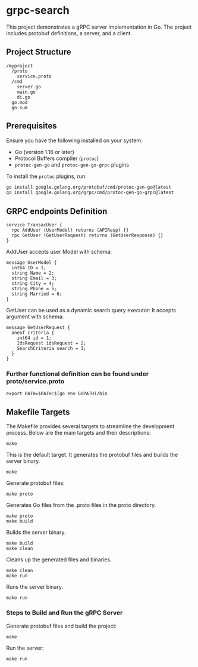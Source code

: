 # grpc-search

This project demonstrates a gRPC server implementation in Go. The project includes protobuf definitions, a server, and a client.

## Project Structure

```
/myproject
  /proto
    service.proto
  /cmd
    server.go
    main.go
    di.go
  go.mod
  go.sum
```

## Prerequisites

Ensure you have the following installed on your system:
- Go (version 1.16 or later)
- Protocol Buffers compiler (`protoc`)
- `protoc-gen-go` and `protoc-gen-go-grpc` plugins

To install the `protoc` plugins, run:
```sh
go install google.golang.org/protobuf/cmd/protoc-gen-go@latest
go install google.golang.org/grpc/cmd/protoc-gen-go-grpc@latest
```

## GRPC endpoints Definition
```
service TransacUser {
  rpc AddUser (UserModel) returns (APIResp) {}
  rpc GetUser (GetUserRequest) returns (GetUserResponse) {}
}
```

AddUser accepts user Model with schema: 
```
message UserModel {
  int64 ID = 1;
  string Name = 2;
  string Email = 3;
  string City = 4;
  string Phone = 5;
  string Married = 6;
}
```

GetUser can be used as a dynamic search query executor: 
It accepts argument with schema: 
```
message GetUserRequest {
  oneof criteria {
    int64 id = 1;
    IdsRequest idsRequest = 2;
    SearchCriteria search = 3;
  } 
}
```

### Further functional definition can be found under proto/service.proto

```
export PATH=$PATH:$(go env GOPATH)/bin
```
## Makefile Targets

The Makefile provides several targets to streamline the development process. Below are the main targets and their descriptions:
```
make
```
This is the default target. It generates the protobuf files and builds the server binary.

```
make
```
Generate protobuf files:
```
make proto
```
Generates Go files from the .proto files in the proto directory.

```
make proto
make build
```
Builds the server binary.

```
make build
make clean
```
Cleans up the generated files and binaries.

```
make clean
make run
```
Runs the server binary.

```
make run
```

### Steps to Build and Run the gRPC Server
Generate protobuf files and build the project:

```
make
```
Run the server:
```
make run
```
